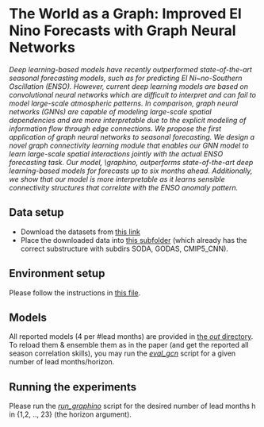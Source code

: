 # The World as a Graph: Improved El Nino Forecasts with Graph Neural Networks
*Deep learning-based models have recently outperformed state-of-the-art seasonal forecasting models, such as for predicting 
El Ni\~no-Southern Oscillation (ENSO). 
However, current deep learning models are based on convolutional neural networks which are difficult to interpret and can fail to model large-scale atmospheric patterns. In comparison, graph neural networks (GNNs) are capable of modeling large-scale spatial dependencies and are more interpretable due to the explicit modeling of information flow through edge connections.
We propose the first application of graph neural networks to seasonal forecasting.
We design a novel graph connectivity learning module that enables our GNN model to learn large-scale spatial interactions jointly with the actual ENSO forecasting task.
Our model, \graphino, outperforms state-of-the-art deep learning-based
models for forecasts up to six months ahead.
Additionally, we show that our model is more interpretable as it learns sensible connectivity structures that correlate with the ENSO anomaly pattern.*
## Data setup
- Download the datasets from [this link](https://drive.google.com/drive/folders/15L2cvpAQv_c6c6gmJ8RnR2tQ_mHQR9Oz?usp=sharing)
- Place the downloaded data into [this subfolder](Data) (which already has the correct substructure with subdirs SODA, GODAS, CMIP5_CNN).

## Environment setup
Please follow the instructions in [this file](ENVIRONMENT.md).

## Models

All reported models (4 per #lead months) are provided in [the *out* directory](out/).
To reload them & ensemble them as in the paper (and get the reported all season correlation skills), 
you may run the [*eval_gcn*](eval_gcn.py) script for a given number of lead months/horizon.

## Running the experiments

Please run the [*run_graphino*](run_graphino.py) script for the desired number of lead months h in {1,2, .., 23} (the horizon argument).

